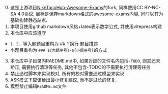 0. 这是上游项目[NikeTacoHub-Awesome-Exams](https://github.com/NikeTacoHub/awesome-exams/)的fork, 同样使用CC BY-NC-SA 4.0协议, 目标是保存markdown格式的awesome-exams内容, 同时以其为基础构建静态站点.
1. 本项目使用github markdown风格+latex表示数学公式, 并使用vitepress构建
2. 本仓库中应该遵守
  + `1.` `2. `等大题题目重构为 ## 1 换行 题目描述
  + 小题目重构为 `### ${大题序号}-${小题序号}`的方式
3. 本仓库中子目录内RAEDME.md中, 如果对应的文件名内包括`-TODO`, 则其还未矫正, 需要执行清理等任务, 其他不包含-TODO的不需要执行清理等任务
4. 禁止通过脚本来实现校对, 所有的校对需要通过模型来实现
5. ASK模式下应该给出最小修复建议, 而不是过长的修复.
6. 模型禁止编辑`README.md`文件

